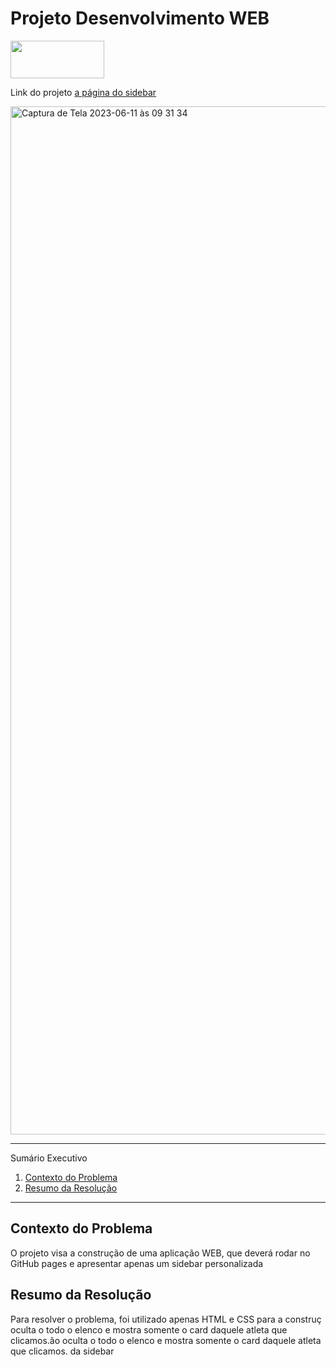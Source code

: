 
# Projeto Desenvolvimento WEB

<div>
<img src="https://github.com/leonardod7/Sidebar_Components_HTML/assets/107505958/1c570341-e4cf-47b2-af30-dfb0a4821398" width='150px' height='60px'
</div>

 
<div>
  <p> Link do projeto
    <a href="https://leonardod7.github.io/Sidebar_Components_HTML/"> a página do sidebar </a>
   </p>  
</div>

<img width="1645" alt="Captura de Tela 2023-06-11 às 09 31 34" src="https://github.com/leonardod7/Sidebar_Components_HTML/assets/107505958/80fd78f6-4e0e-4420-9df0-5caa9a1b91c1">

  
  
  
*******
Sumário Executivo 
 1. [Contexto do Problema](#contextodoproblema)
 2. [Resumo da Resolução](#resumo)



*******


<div id='contextoproblema'/> 

## Contexto do Problema

O projeto visa a construção de uma aplicação WEB, que deverá rodar no GitHub pages e apresentar apenas um sidebar personalizada


<div id='resumo'/>

## Resumo da Resolução

Para resolver o problema, foi utilizado apenas HTML e CSS para a construç
oculta o todo o elenco e mostra somente o card daquele atleta que clicamos.ão
oculta o todo o elenco e mostra somente o card daquele atleta que clicamos. da sidebar


<div id='ref'/>











